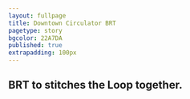 ```yaml
---
layout: fullpage
title: Downtown Circulator BRT
pagetype: story
bgcolor: 22A7DA
published: true
extrapadding: 100px
---
```


## BRT to stitches the Loop together.